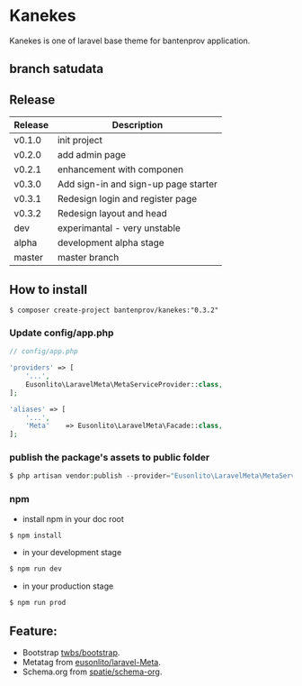 # Kanekes

Kanekes is one of laravel base theme for bantenprov application.

## branch satudata

## Release

| Release   | Description                          |
|-----------|--------------------------------------|
| v0.1.0    | init project                         |
| v0.2.0    | add admin page                       |
| v0.2.1    | enhancement with componen            |
| v0.3.0    | Add sign-in and sign-up page starter |
| v0.3.1    | Redesign login and register page     |
| v0.3.2    | Redesign layout and head             |
| dev       | experimantal - very unstable         |
| alpha     | development alpha stage              |
| master    | master branch                        |

## How to install

```
$ composer create-project bantenprov/kanekes:"0.3.2"
```

### Update config/app.php

```php
// config/app.php

'providers' => [
    '...',
    Eusonlito\LaravelMeta\MetaServiceProvider::class,
];

'aliases' => [
    '...',
    'Meta'    => Eusonlito\LaravelMeta\Facade::class,
];
```

### publish the package's assets to public folder

```php
$ php artisan vendor:publish --provider="Eusonlito\LaravelMeta\MetaServiceProvider"
```
### npm
- install npm in your doc root
```sh
$ npm install
```
- in your development stage
```sh
$ npm run dev
```
- in your production stage
```sh
$ npm run prod
```

## Feature:

- Bootstrap [twbs/bootstrap](https://github.com/twbs/bootstrap/).
- Metatag from [eusonlito/laravel-Meta](https://github.com/eusonlito/laravel-Meta).
- Schema.org from [spatie/schema-org](https://github.com/spatie/schema-org).
